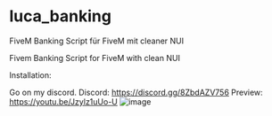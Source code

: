 # luca_banking
FiveM Banking Script für FiveM mit cleaner NUI

Fivem Banking Script for FiveM with clean NUI

Installation:

Go on my discord. 
Discord: https://discord.gg/8ZbdAZV756 
Preview: https://youtu.be/Jzylz1uUo-U
![image](https://user-images.githubusercontent.com/128648720/234284897-94d1aa1b-f551-4e4d-8052-83df90e59bbf.png)
